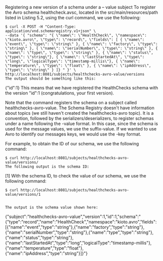 Registering a new version of a schema under a – value subject
To register the Avro schema healthcheck.avsc, located in the src/main/resources/path listed in Listing 5.2, using the curl command, we use the following:

```
$ curl -X POST -H "Content-Type: application/vnd.schemaregistry.v1+json" \
--data '{ "schema": "{ \"name\": \"HealthCheck\", \"namespace\": \"kioto.avro\", \"type\": \"record\", \"fields\": [ { \"name\": \"event\", \"type\": \"string\" }, { \"name\": \"factory\", \"type\": \"string\" }, { \"name\": \"serialNumber\", \"type\": \"string\" }, { \"name\": \"type\", \"type\": \"string\" }, { \"name\": \"status\", \"type\": \"string\"}, { \"name\": \"lastStartedAt\", \"type\": \"long\", \"logicalType\": \"timestamp-millis\"}, { \"name\": \"temperature\", \"type\": \"float\" }, { \"name\": \"ipAddress\", \"type\": \"string\" } ]} " }' \
http://localhost:8081/subjects/healthchecks-avro-value/versions
The output should be something like this:

```
{"id":1}
This means that we have registered the HealthChecks schema with the version "id":1 (congratulations, your first version).

Note that the command registers the schema on a subject called healthchecks-avro-value. The Schema Registry doesn't have information about topics (we still haven't created the healthchecks-avro topic). It is a convention, followed by the serializers/deserializers, to register schemas under a name following the <topic>-value format. In this case, since the schema is used for the message values, we use the suffix-value. If we wanted to use Avro to identify our messages keys, we would use the <topic>-key format.

For example, to obtain the ID of our schema, we use the following command:

```
$ curl http://localhost:8081/subjects/healthchecks-avro-value/versions/
The following output is the schema ID:

```
[1]
With the schema ID, to check the value of our schema, we use the following command:

```
$ curl http://localhost:8081/subjects/healthchecks-avro-value/versions/1
 

The output is the schema value shown here:

```
{"subject":"healthchecks-avro-value","version":1,"id":1,"schema":"{\"type\":\"record\",\"name\":\"HealthCheck\",\"namespace\":\"kioto.avro\",\"fields\":[{\"name\":\"event\",\"type\":\"string\"},{\"name\":\"factory\",\"type\":\"string\"},{\"name\":\"serialNumber\",\"type\":\"string\"},{\"name\":\"type\",\"type\":\"string\"},{\"name\":\"status\",\"type\":\"string\"},{\"name\":\"lastStartedAt\",\"type\":\"long\",\"logicalType\":\"timestamp-millis\"},{\"name\":\"temperature\",\"type\":\"float\"},{\"name\":\"ipAddress\",\"type\":\"string\"}]}"}

```
